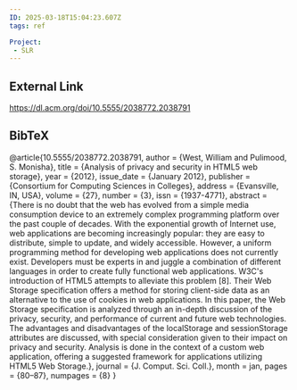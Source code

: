 ```yaml
---
ID: 2025-03-18T15:04:23.607Z
tags: ref

Project:
 - SLR
---
```

## External Link

https://dl.acm.org/doi/10.5555/2038772.2038791

## BibTeX

@article{10.5555/2038772.2038791, author = {West, William and Pulimood, S. Monisha}, title = {Analysis of privacy and security in HTML5 web storage}, year = {2012}, issue_date = {January 2012}, publisher = {Consortium for Computing Sciences in Colleges}, address = {Evansville, IN, USA}, volume = {27}, number = {3}, issn = {1937-4771}, abstract = {There is no doubt that the web has evolved from a simple media consumption device to an extremely complex programming platform over the past couple of decades. With the exponential growth of Internet use, web applications are becoming increasingly popular: they are easy to distribute, simple to update, and widely accessible. However, a uniform programming method for developing web applications does not currently exist. Developers must be experts in and juggle a combination of different languages in order to create fully functional web applications. W3C's introduction of HTML5 attempts to alleviate this problem [8]. Their Web Storage specification offers a method for storing client-side data as an alternative to the use of cookies in web applications. In this paper, the Web Storage specification is analyzed through an in-depth discussion of the privacy, security, and performance of current and future web technologies. The advantages and disadvantages of the localStorage and sessionStorage attributes are discussed, with special consideration given to their impact on privacy and security. Analysis is done in the context of a custom web application, offering a suggested framework for applications utilizing HTML5 Web Storage.}, journal = {J. Comput. Sci. Coll.}, month = jan, pages = {80–87}, numpages = {8} }
